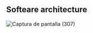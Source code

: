 ## Softeare architecture 

![Captura de pantalla (307)](https://github.com/luislopez-dev/.Net-webapp/assets/48783255/2cdd82cc-773d-4fe8-9975-1bfb29c0439b)

